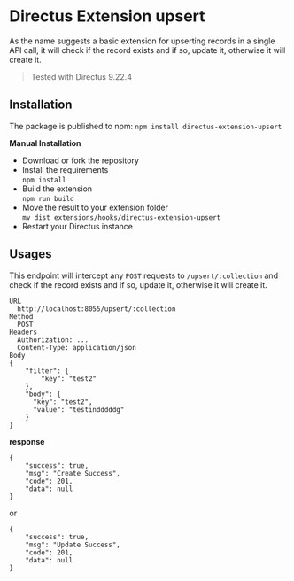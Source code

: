 # Directus Extension upsert

As the name suggests a basic extension for upserting records in a single API call, it will check if the record exists and if so, update it, otherwise it will create it.

> Tested with Directus 9.22.4

## Installation

The package is published to npm:
`npm install directus-extension-upsert`

**Manual Installation**
- Download or fork the repository
- Install the requirements\
  `npm install`
- Build the extension\
  `npm run build`
- Move the result to your extension folder\
  `mv dist extensions/hooks/directus-extension-upsert`
- Restart your Directus instance

## Usages

This endpoint will intercept any `POST` requests to `/upsert/:collection` and check if the record exists and if so, update it, otherwise it will create it.


```
URL
  http://localhost:8055/upsert/:collection
Method
  POST
Headers
  Authorization: ...
  Content-Type: application/json
Body
{
    "filter": {
        "key": "test2"
    },
    "body": {
      "key": "test2",
      "value": "testindddddg"
    }
}
```
**response**
```
{
    "success": true,
    "msg": "Create Success",
    "code": 201,
    "data": null
}
```

or

```
{
    "success": true,
    "msg": "Update Success",
    "code": 201,
    "data": null
}
```
